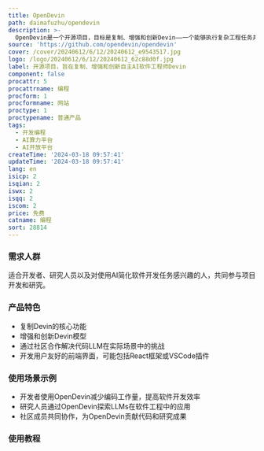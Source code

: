 ```yaml
---
title: OpenDevin
path: daimafuzhu/opendevin
description: >-
  OpenDevin是一个开源项目，目标是复制、增强和创新Devin——一个能够执行复杂工程任务并与用户在软件开发项目上积极协作的自主AI软件工程师。该项目通过开源社区的力量，探索和扩展Devin的能力，识别其优势和改进空间，以指导开源代码模型的进展。
source: 'https://github.com/opendevin/opendevin'
cover: /cover/20240612/6/12/20240612_e9543517.jpg
logo: /logo/20240612/6/12/20240612_62c88d0f.jpg
label: 开源项目，旨在复制、增强和创新自主AI软件工程师Devin
component: false
procattr: 5
procattrname: 编程
procform: 1
procformname: 网站
proctype: 1
proctypename: 普通产品
tags:
  - 开发编程
  - AI算力平台
  - AI开放平台
createTime: '2024-03-18 09:57:41'
updateTime: '2024-03-18 09:57:41'
lang: en
isicp: 2
isqian: 2
iswx: 2
isqq: 2
iscom: 2
price: 免费
catname: 编程
sort: 28814
---
```




### 需求人群
适合开发者、研究人员以及对使用AI简化软件开发任务感兴趣的人，共同参与项目开发和研究。

### 产品特色
- 复制Devin的核心功能
- 增强和创新Devin模型
- 通过社区合作解决代码LLM在实际场景中的挑战
- 开发用户友好的前端界面，可能包括React框架或VSCode插件

### 使用场景示例
- 开发者使用OpenDevin减少编码工作量，提高软件开发效率
- 研究人员通过OpenDevin探索LLMs在软件工程中的应用
- 社区成员共同协作，为OpenDevin贡献代码和研究成果

### 使用教程


  
